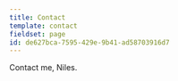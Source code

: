 ```yaml
---
title: Contact
template: contact
fieldset: page
id: de627bca-7595-429e-9b41-ad58703916d7
---
```

Contact me, Niles.
